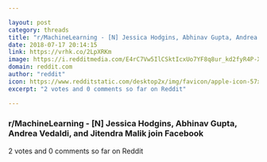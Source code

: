 ```yaml
---

layout: post
category: threads
title: "r/MachineLearning - [N] Jessica Hodgins, Abhinav Gupta, Andrea Vedaldi, and Jitendra Malik join Facebook"
date: 2018-07-17 20:14:15
link: https://vrhk.co/2LpXRKm
image: https://i.redditmedia.com/E4rC7Vw5IlCSktIcxUo7YF8q8ur_kd2fyR4P-XhkFgE.jpg?s=7b312d0377f27583c739ebed234d1959
domain: reddit.com
author: "reddit"
icon: https://www.redditstatic.com/desktop2x/img/favicon/apple-icon-57x57.png
excerpt: "2 votes and 0 comments so far on Reddit"

---
```


### r/MachineLearning - [N] Jessica Hodgins, Abhinav Gupta, Andrea Vedaldi, and Jitendra Malik join Facebook

2 votes and 0 comments so far on Reddit